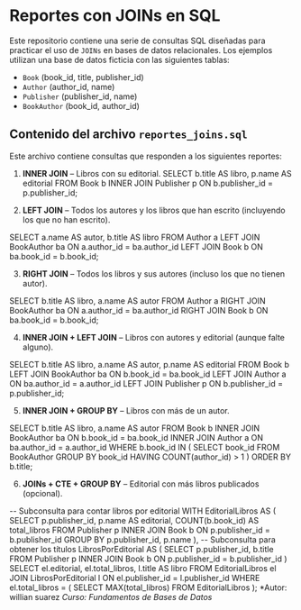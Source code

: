 # Reportes con JOINs en SQL

Este repositorio contiene una serie de consultas SQL diseñadas para practicar el uso de `JOINs` en bases de datos relacionales. Los ejemplos utilizan una base de datos ficticia con las siguientes tablas:

- `Book` (book_id, title, publisher_id)
- `Author` (author_id, name)
- `Publisher` (publisher_id, name)
- `BookAuthor` (book_id, author_id)

## Contenido del archivo `reportes_joins.sql`

Este archivo contiene consultas que responden a los siguientes reportes:

1. **INNER JOIN** – Libros con su editorial.
SELECT b.title AS libro, p.name AS editorial
FROM Book b
INNER JOIN Publisher p ON b.publisher_id = p.publisher_id;

2. **LEFT JOIN** – Todos los autores y los libros que han escrito (incluyendo los que no han escrito).

SELECT a.name AS autor, b.title AS libro
FROM Author a
LEFT JOIN BookAuthor ba ON a.author_id = ba.author_id
LEFT JOIN Book b ON ba.book_id = b.book_id;

3. **RIGHT JOIN** – Todos los libros y sus autores (incluso los que no tienen 
autor).

SELECT b.title AS libro, a.name AS autor
FROM Author a
RIGHT JOIN BookAuthor ba ON a.author_id = ba.author_id
RIGHT JOIN Book b ON ba.book_id = b.book_id;

4. **INNER JOIN + LEFT JOIN** – Libros con autores y editorial (aunque falte alguno).

SELECT b.title AS libro, a.name AS autor, p.name AS editorial
FROM Book b
LEFT JOIN BookAuthor ba ON b.book_id = ba.book_id
LEFT JOIN Author a ON ba.author_id = a.author_id
LEFT JOIN Publisher p ON b.publisher_id = p.publisher_id;

5. **INNER JOIN + GROUP BY** – Libros con más de un autor.

SELECT b.title AS libro, a.name AS autor
FROM Book b
INNER JOIN BookAuthor ba ON b.book_id = ba.book_id
INNER JOIN Author a ON ba.author_id = a.author_id
WHERE b.book_id IN (
    SELECT book_id
    FROM BookAuthor
    GROUP BY book_id
    HAVING COUNT(author_id) > 1
)
ORDER BY b.title;

6. **JOINs + CTE + GROUP BY** – Editorial con más libros publicados (opcional).

-- Subconsulta para contar libros por editorial
WITH EditorialLibros AS (
    SELECT p.publisher_id, p.name AS editorial, COUNT(b.book_id) AS total_libros
    FROM Publisher p
    INNER JOIN Book b ON p.publisher_id = b.publisher_id
    GROUP BY p.publisher_id, p.name
),
-- Subconsulta para obtener los títulos
LibrosPorEditorial AS (
    SELECT p.publisher_id, b.title
    FROM Publisher p
    INNER JOIN Book b ON p.publisher_id = b.publisher_id
)
SELECT el.editorial, el.total_libros, l.title AS libro
FROM EditorialLibros el
JOIN LibrosPorEditorial l ON el.publisher_id = l.publisher_id
WHERE el.total_libros = (
    SELECT MAX(total_libros) FROM EditorialLibros
);
*Autor: willian suarez
*Curso: Fundamentos de Bases de Datos*
